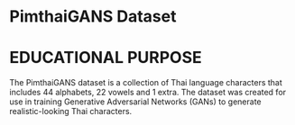 # PimthaiGANS Dataset

# EDUCATIONAL PURPOSE

The PimthaiGANS dataset is a collection of Thai language characters that includes 44 alphabets, 22 vowels and 1 extra. The dataset was created for use in training Generative Adversarial Networks (GANs) to generate realistic-looking Thai characters.